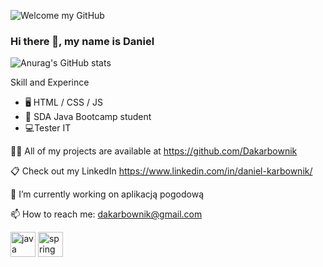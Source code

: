 ![ Welcome my GitHub ](https://raw.githubusercontent.com/sagar-viradiya/sagar-viradiya/master/resources/banner.png)

### Hi there 👋, my name is Daniel

![Anurag's GitHub stats](https://github-readme-stats.vercel.app/api?username=Dakarbownik&show_icons=true&theme=dark)

Skill and Experince

* 🖥 HTML / CSS / JS
* 📖 SDA Java Bootcamp student
* 💻Tester IT

👨‍💻 All of my projects are available at https://github.com/Dakarbownik

📋 Check out my LinkedIn https://www.linkedin.com/in/daniel-karbownik/

🔭 I’m currently working on aplikacją pogodową

📫 How to reach me: dakarbownik@gmail.com

[<img src='https://cdn.jsdelivr.net/npm/simple-icons@3.0.1/icons/java.svg' alt='java' height='40'>](https://www.java.com/pl/) [<img src='https://cdn.jsdelivr.net/npm/simple-icons@3.0.1/icons/spring.svg' alt='spring' height='40'>](https://spring.io/)
